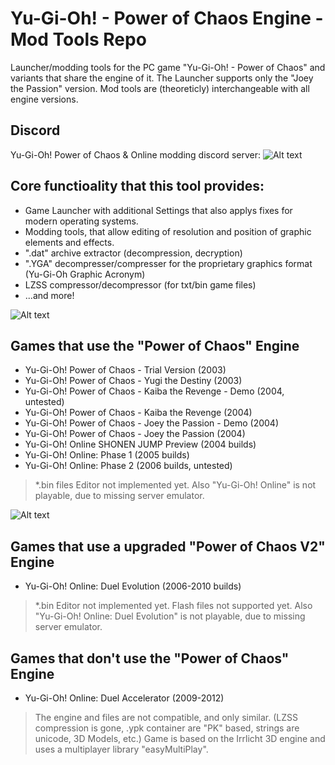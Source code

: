 # Yu-Gi-Oh! - Power of Chaos Engine - Mod Tools Repo
Launcher/modding tools for the PC game "Yu-Gi-Oh! - Power of Chaos" and variants that share the engine of it.
The Launcher supports only the "Joey the Passion" version.
Mod tools are (theoreticly) interchangeable with all engine versions.

## Discord
Yu-Gi-Oh! Power of Chaos & Online modding discord server: ![Alt text](https://discord.gg/GAKKaJYwF7 "https://discord.gg/GAKKaJYwF7") 

## Core functioality that this tool provides:
* Game Launcher with additional Settings that also applys fixes for modern operating systems.
* Modding tools, that allow editing of resolution and position of graphic elements and effects.
* ".dat" archive extractor (decompression, decryption)
* ".YGA" decompresser/compresser for the proprietary graphics format (Yu-Gi-Oh Graphic Acronym) 
* LZSS compressor/decompressor (for txt/bin game files)
* ...and more!

![Alt text](https://derplayer.neocities.org/repo/yugioh/01.jpg "Deck Editor Preview")

## Games that use the "Power of Chaos" Engine
* Yu-Gi-Oh! Power of Chaos - Trial Version (2003)
* Yu-Gi-Oh! Power of Chaos - Yugi the Destiny (2003)
* Yu-Gi-Oh! Power of Chaos - Kaiba the Revenge - Demo (2004, untested)
* Yu-Gi-Oh! Power of Chaos - Kaiba the Revenge (2004)
* Yu-Gi-Oh! Power of Chaos - Joey the Passion - Demo (2004)
* Yu-Gi-Oh! Power of Chaos - Joey the Passion (2004)
* Yu-Gi-Oh! Online SHONEN JUMP Preview (2004 builds)
* Yu-Gi-Oh! Online: Phase 1 (2005 builds)
* Yu-Gi-Oh! Online: Phase 2 (2006 builds, untested)

> *.bin files Editor not implemented yet.
> Also "Yu-Gi-Oh! Online" is not playable, due to missing server emulator.

![Alt text](https://derplayer.neocities.org/repo/yugioh/0a.png "YuGiOh Online Asset browser Preview")

## Games that use a upgraded "Power of Chaos V2" Engine
* Yu-Gi-Oh! Online: Duel Evolution (2006-2010 builds)

> *.bin Editor not implemented yet.
> Flash files not supported yet.
> Also "Yu-Gi-Oh! Online: Duel Evolution" is not playable, due to missing server emulator.

## Games that don't use the "Power of Chaos" Engine
* Yu-Gi-Oh! Online: Duel Accelerator (2009-2012)

> The engine and files are not compatible, and only similar. (LZSS compression is gone,
> .ypk container are "PK" based, strings are unicode, 3D Models, etc.)
> Game is based on the Irrlicht 3D engine and uses a multiplayer library "easyMultiPlay".
